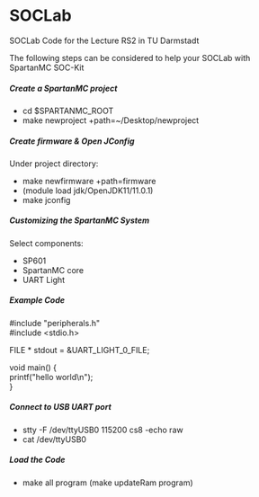# SOCLab

SOCLab Code for the Lecture RS2 in TU Darmstadt

The following steps can be considered to help your SOCLab with SpartanMC SOC-Kit

##### Create a SpartanMC project #####

- cd $SPARTANMC_ROOT
- make newproject +path=~/Desktop/newproject

##### Create firmware & Open JConfig #####

Under project directory:
- make newfirmware +path=firmware
- (module load jdk/OpenJDK11/11.0.1)
- make jconfig

##### Customizing the SpartanMC System #####

Select components:
- SP601
- SpartanMC core
- UART Light

##### Example Code #####

 #include "peripherals.h"	
 #include <stdio.h>	

 FILE * stdout = &UART_LIGHT_0_FILE;	

 void main() {	
	printf("hello world\n");	
 }	

##### Connect to USB UART port #####

- stty -F /dev/ttyUSB0 115200 cs8 -echo raw
- cat /dev/ttyUSB0

##### Load the Code #####

- make all program (make updateRam program)
